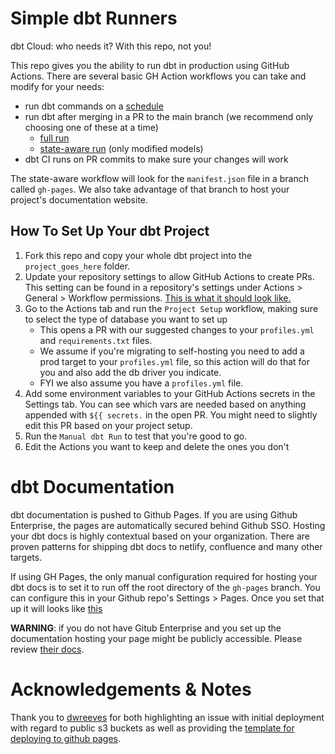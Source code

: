 # Simple dbt Runners

dbt Cloud: who needs it? With this repo, not you!

This repo gives you the ability to run dbt in production using GitHub Actions. There are several basic GH Action workflows you can take and modify for your needs: 

 - run dbt commands on a [schedule](https://github.com/C00ldudeNoonan/simple-dbt-runner/blob/main/.github/workflows/run_dbt_on_cron.yml)
 - run dbt after merging in a PR to the main branch (we recommend only choosing one of these at a time)
   - [full run](https://github.com/C00ldudeNoonan/simple-dbt-runner/blob/main/.github/workflows/run_dbt_on_merge.yml)
   - [state-aware run](https://github.com/C00ldudeNoonan/simple-dbt-runner/blob/main/.github/workflows/run_incremental_dbt_on_merge.yml) (only modified models)
 - dbt CI runs on PR commits to make sure your changes will work

The state-aware workflow will look for the `manifest.json` file in a branch called `gh-pages`. We also take advantage of that branch to host your project's documentation website.

## How To Set Up Your dbt Project

 1. Fork this repo and copy your whole dbt project into the `project_goes_here` folder.
 2. Update your repository settings to allow GitHub Actions to create PRs. This setting can be found in a repository's settings under Actions > General > Workflow permissions. [This is what it should look like.](https://user-images.githubusercontent.com/21294829/263915123-512bf335-6796-4ae3-a7dc-ad1cf6c4035f.png)
 3. Go to the Actions tab and run the `Project Setup` workflow, making sure to select the type of database you want to set up
    - This opens a PR with our suggested changes to your `profiles.yml` and `requirements.txt` files.
    - We assume if you're migrating to self-hosting you need to add a prod target to your `profiles.yml` file, so this action will do that for you and also add the db driver you indicate.
    - FYI we also assume you have a `profiles.yml` file.
 4. Add some environment variables to your GitHub Actions secrets in the Settings tab. You can see which vars are needed based on anything appended with `${{ secrets.` in the open PR. You might need to slightly edit this PR based on your project setup.
 5. Run the `Manual dbt Run` to test that you're good to go.
 6. Edit the Actions you want to keep and delete the ones you don't

# dbt Documentation

dbt documentation is pushed to Github Pages. If you are using Github Enterprise, the pages are automatically secured behind Github SSO. Hosting your dbt docs is highly contextual based on your organization. There are proven patterns for shipping dbt docs to netlify, confluence and many other targets.

If using GH Pages, the only manual configuration required for hosting your dbt docs is to set it to run off the root directory of the `gh-pages` branch. You can configure this in your Github repo's Settings > Pages. Once you set that up it will looks like [this](https://c00ldudenoonan.github.io/simple-dbt-runner/#!/overview)

**WARNING**: if you do not have Gitub Enterprise and you set up the documentation hosting your page might be publicly accessible. Please review [their docs](https://pages.github.com/).

# Acknowledgements & Notes

Thank you to [dwreeves](https://github.com/dwreeves) for both highlighting an issue with initial deployment with regard to public s3 buckets as well as providing the [template for deploying to github pages](https://github.com/dwreeves/dbt_docs_ghpages_example).